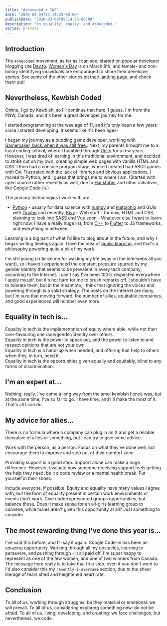 ```yaml
---
title: "#shecoded + IWF"
date: "2020-03-04T17:14:25-08:00"
publishDate: "2020-03-08T09:14:25-08:00"
description: "On equality, equity, and #shecoded."
series: private
---
```


## Introduction

The `#shecoded` movement, as far as I can see, started on popular developer blogging site [Dev.to](https://dev.to).
[Women's Day](https://www.internationalwomensday.com/) is on March 8th, and female- and non-binary identifying individuals are encouraged to share their developer stories. See some of the other stories [on their landing page](https://dev.to/shecoded), and check them out!

## Nevertheless, Kewbish Coded

Online, I go by Kewbish, so I'll continue that here, I guess. I'm from the PNW, Canada, and it's been a great developer journey for me.

I started programming at the wee age of 11, and it's only been a few years since I started developing. It seems like it's been ages-

I began my journey as a budding game developer, working with [Gamemaker, back when it was still free.](https://www.yoyogames.com/gamemaker). Next, my parents brought me to a local coding school, where I bumbled through [Unity](https://unity.com) for a few years. However, I was tired of learning in this traditional environment, and decided to strike out on my own, creating simple web pages with vanilla HTML and CSS. I then had a console program stage, where I created bad ASCII games with C#. Frustrated with the lack of libraries and obvious applications, I moved to Python, and I guess that brings me to where I am. (Started with open source rather recently as well, due to [Hacktober](https://hacktoberfest.digitalocean.com) and other initiatives, like [Google Code-in](https://kewbish.github.io/blog/posts/200214/).)

The primary technologies I work with are:  
 - [Python](https://python.org) - usually for data science with [numpy](https://numpy.org) and [matplotlib](https://matplotlib.org) and GUIs with [Tkinter](https://wiki.python.org/moin/TkInter) and recently, [Kivy](https://kivy.org) - Web stuff - for now, HTML and CSS, planning to look into [SASS](https://sass-lang.com) and [Vue](https://vuejs.org) soon - Whatever else I want to learn: right now, I have a really huge list, from [C++](https://isocpp.org) to [Flutter](https://flutter.dev) to JS frameworks, and everything in between.

Learning is a big part of what I'd like to blog about in the future, and why I began writing devlogs again. I love the idea of [public learning](https://www.swyx.io/writing/learn-in-public/), and that's a philosophy powering quite a bit of my work.

I'm still young (criticize me for wasting my life away on the interwebs all you want), so I haven't experienced the constant pressure spurred by my gender identity that seems to be prevalent in every tech company, according to the Internet. I can't say I've been 100% respected everywhere I apply myself, but it's not hard for me to brush remarks off. I shouldn't have to tolerate them, but in the meantime, I think that ignoring the voices and powering through is a solid strategy. The posts on the Internet are many, but I'm sure that moving forward, the number of allies, equitable companies, and good experiences will number even more.

## Equality in tech is…

Equality in tech is the implementation of equity where able, while not then over-favouring one race/gender/identity over others.  
Equality in tech is the power to speak out, and the power to listen to and respect opinions that are not your own.  
Equality in tech is a hand-up when needed, and offering that help to others when they, in turn, need it.  
Equality in tech is the opportunities given equally and equitably, blind to any forms of discrimination.

## I'm an expert at…

Nothing, really. I've come a long way from the smol kewbish I once was, but at the same time, I've so far to go. I have time, and I'll make the most of it. That's all I can do.

## My advice for allies…

There is no formula where a company can plug in an X and get a reliable derivative of allies or something, but I can try to give some advice.

Work with the person, as a person. Focus on what they've done well, but encourage them to improve and step out of their comfort zone.

Providing support is a good step. Support alone can make a huge difference. However, evaluate how someone receiving support feels getting the help they need, be it a code review or a mental health break. Put yourself in their shoes.

Include everyone, if possible. Equity and equality have many values I agree with, but the form of equality present in certain work environments or events don't work. Give underrepresented groups opportunities, but balance these. Does it make sense for an all-girls learning group to convene, while males aren't given this opportunity at all? Just something to consider.

## The most rewarding thing I've done this year is…

I've said this before, and I'll say it again: Google Code-in has been an amazing opportunity. Working through all my obstacles, learning to persevere, and pushing through - it all paid off. I'm super happy to represent as one of the few women, and one of two winners from Canada. The message here really is to take that first step, even if you don't want to. I'd also consider this my `recently-i-overcame` section, due to the sheer literage of tears shed and heightened heart rate.

## Conclusion

To all of us, working through struggles, be they material or emotional: we will prevail. To all of us, considering exploring something new: do not be afraid. To all of us, living, developing, and creating: we face challenges, but nevertheless, we code.

